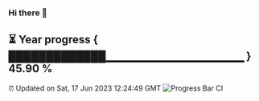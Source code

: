 ### Hi there 👋
⏳ Year progress { █████████████▁▁▁▁▁▁▁▁▁▁▁▁▁▁▁▁▁ } 45.90 %
---
⏰ Updated on Sat, 17 Jun 2023 12:24:49 GMT
![Progress Bar CI](https://github.com/liununu/liununu/workflows/Progress%20Bar%20CI/badge.svg)
